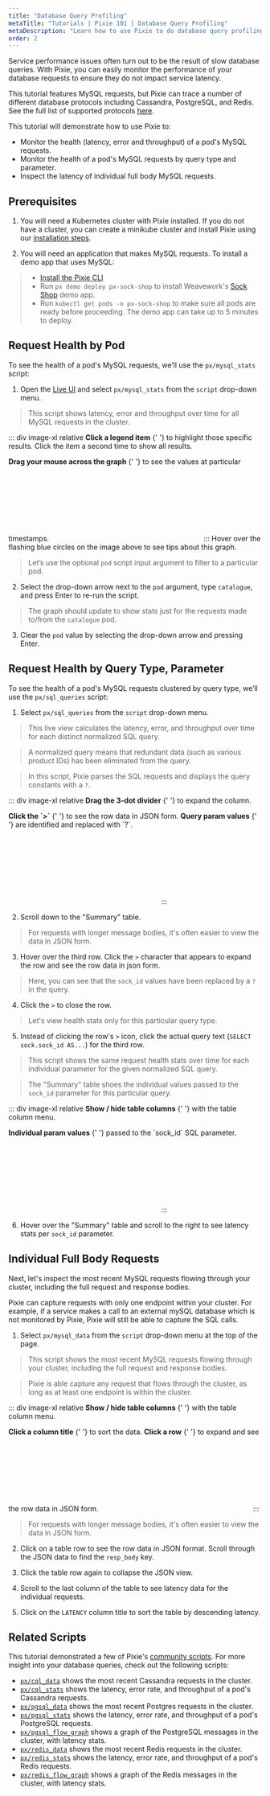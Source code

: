```yaml
---
title: "Database Query Profiling"
metaTitle: "Tutorials | Pixie 101 | Database Query Profiling"
metaDescription: "Learn how to use Pixie to do database query profiling."
order: 2
---
```


Service performance issues often turn out to be the result of slow database queries. With Pixie, you can easily monitor the performance of your database requests to ensure they do not impact service latency.

This tutorial features MySQL requests, but Pixie can trace a number of different database protocols including Cassandra, PostgreSQL, and Redis. See the full list of supported protocols [here](/about-pixie/data-sources/#supported-protocols).

This tutorial will demonstrate how to use Pixie to:

- Monitor the health (latency, error and throughput) of a pod's MySQL requests.
- Monitor the health of a pod's MySQL requests by query type and parameter.
- Inspect the latency of individual full body MySQL requests.

## Prerequisites

1. You will need a Kubernetes cluster with Pixie installed. If you do not have a cluster, you can create a minikube cluster and install Pixie using our [installation steps](/installing-pixie/).

2. You will need an application that makes MySQL requests. To install a demo app that uses MySQL:

> - [Install the Pixie CLI](/installing-pixie/install-schemes/cli/#1.-install-the-pixie-cli)
> - Run `px demo deploy px-sock-shop` to install Weavework's [Sock Shop](https://microservices-demo.github.io/) demo app.
> - Run `kubectl get pods -n px-sock-shop` to make sure all pods are ready before proceeding. The demo app can take up to 5 minutes to deploy.

## Request Health by Pod

To see the health of a pod's MySQL requests, we’ll use the `px/mysql_stats` script:

1. Open the [Live UI](http://work.withpixie.ai/) and select `px/mysql_stats` from the `script` drop-down menu.

> This script shows latency, error and throughput over time for all MySQL requests in the cluster.

::: div image-xl relative
<PoiTooltip top={43} left={35}>
<strong>Click a legend item</strong>
{' '}
to highlight those specific results. Click the item a second time to show all results.
</PoiTooltip>

<PoiTooltip top={27} left={57}>
<strong>Drag your mouse across the graph</strong>
{' '}
to see the values at particular timestamps.
</PoiTooltip>

<svg title='' src='use-case-tutorials/mysql_stats.png'/>
:::

<Alert variant="outlined" severity="info">
  Hover over the flashing blue circles on the image above to see tips about this graph.
</Alert>

> Let’s use the optional `pod` script input argument to filter to a particular pod.

2. Select the drop-down arrow next to the `pod` argument, type `catalogue`, and press Enter to re-run the script.

> The graph should update to show stats just for the requests made to/from the `catalogue` pod.

3. Clear the `pod` value by selecting the drop-down arrow and pressing Enter.

## Request Health by Query Type, Parameter

To see the health of a pod's MySQL requests clustered by query type, we’ll use the `px/sql_queries` script:

1. Select `px/sql_queries` from the `script` drop-down menu.

> This live view calculates the latency, error, and throughput over time for each distinct normalized SQL query.

> A normalized query means that redundant data (such as various product IDs) has been eliminated from the query.

> In this script, Pixie parses the SQL requests and displays the query constants with a `?`.

::: div image-xl relative
<PoiTooltip top={71} left={25}>
<strong>Drag the 3-dot divider</strong>
{' '}
to expand the column.
</PoiTooltip>

<PoiTooltip top={78} left={2}>
<strong>Click the `>`</strong>
{' '}
to see the row data in JSON form.
</PoiTooltip>

<PoiTooltip top={85} left={81}>
<strong>Query param values</strong>
{' '}
are identified and replaced with `?`.
</PoiTooltip>

<svg title='' src='use-case-tutorials/sql_queries.png'/>
:::

2. Scroll down to the "Summary" table.

> For requests with longer message bodies, it's often easier to view the data in JSON form.

3. Hover over the third row. Click the `>` character that appears to expand the row and see the row data in json form.

> Here, you can see that the `sock_id` values have been replaced by a `?` in the query.

4. Click the `>` to close the row.

> Let's view health stats only for this particular query type.

5. Instead of clicking the row's `>` icon, click the actual query text (`SELECT sock.sock_id AS...`) for the third row.

> This script shows the same request health stats over time for each individual parameter for the given normalized SQL query.

> The "Summary" table shoes the individual values passed to the `sock_id` parameter for this particular query.

::: div image-xl relative
<PoiTooltip top={75} left={2}>
<strong>Show / hide table columns</strong>
{' '}
with the table column menu.
</PoiTooltip>

<PoiTooltip top={80} left={25}>
<strong>Individual param values</strong>
{' '}
passed to the `sock_id` SQL parameter.
</PoiTooltip>

<svg title='' src='use-case-tutorials/sql_query.png'/>
:::

6. Hover over the "Summary" table and scroll to the right to see latency stats per `sock_id` parameter.

## Individual Full Body Requests

Next, let's inspect the most recent MySQL requests flowing through your cluster, including the full request and response bodies.

Pixie can capture requests with only one endpoint within your cluster. For example, if a service makes a call to an external mySQL database which is not monitored by Pixie, Pixie will still be able to capture the SQL calls.

1. Select `px/mysql_data` from the `script` drop-down menu at the top of the page.

> This script shows the most recent MySQL requests flowing through your cluster, including the full request and response bodies.

> Pixie is able capture any request that flows through the cluster, as long as at least one endpoint is within the cluster.

::: div image-xl relative
<PoiTooltip top={26} left={3}>
<strong>Show / hide table columns</strong>
{' '}
with the table column menu.
</PoiTooltip>

<PoiTooltip top={24} left={33}>
<strong>Click a column title</strong>
{' '}
to sort the data.
</PoiTooltip>

<PoiTooltip top={56} left={55}>
<strong>Click a row</strong>
{' '}
to expand and see the row data in JSON form.
</PoiTooltip>

<svg title='' src='use-case-tutorials/mysql_data.png'/>
:::

> For requests with longer message bodies, it's often easier to view the data in JSON form.

2. Click on a table row to see the row data in JSON format. Scroll through the JSON data to find the `resp_body` key.

3. Click the table row again to collapse the JSON view.

4. Scroll to the last column of the table to see latency data for the individual requests.

5. Click on the `LATENCY` column title to sort the table by descending latency.

## Related Scripts

This tutorial demonstrated a few of Pixie's [community scripts](https://github.com/pixie-labs/pixie/tree/main/src/pxl_scripts). For more insight into your database queries, check out the following scripts:

- [`px/cql_data`](http://work.withpixie.ai/script/cql_data) shows the most recent Cassandra requests in the cluster.
- [`px/cql_stats`](http://work.withpixie.ai/script/cql_stats) shows the latency, error rate, and throughput of a pod's Cassandra requests.
- [`px/pgsql_data`](http://work.withpixie.ai/script/pgsql_data) shows the most recent Postgres requests in the cluster.
- [`px/pgsql_stats`](http://work.withpixie.ai/script/pgsql_stats) shows the latency, error rate, and throughput of a pod's PostgreSQL requests.
- [`px/pgsql_flow_graph`](http://work.withpixie.ai/script/pgsql_flow_graph) shows a graph of the PostgreSQL messages in the cluster, with latency stats.
- [`px/redis_data`](http://work.withpixie.ai/script/redis_data) shows the most recent Redis requests in the cluster.
- [`px/redis_stats`](http://work.withpixie.ai/script/redis_stats) shows the latency, error rate, and throughput of a pod's Redis requests.
- [`px/redis_flow_graph`](http://work.withpixie.ai/script/redis_flow_graph) shows a graph of the Redis messages in the cluster, with latency stats.
